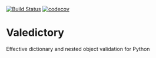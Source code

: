 [![Build Status](https://travis-ci.org/benkrikler/valedictory.svg?branch=master)](https://travis-ci.org/benkrikler/valedictory)
[![codecov](https://codecov.io/gh/benkrikler/valedictory/branch/master/graph/badge.svg)](https://codecov.io/gh/benkrikler/valedictory)

Valedictory
===========

Effective dictionary and nested object validation for Python
